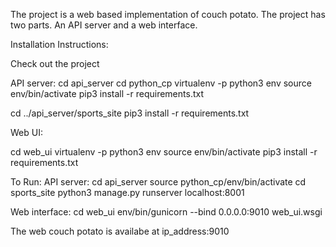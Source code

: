 The project is a web based implementation of couch potato.
The project has two parts. An API server and a web interface.

Installation Instructions:

Check out the project

API server:
cd api_server
cd python_cp
virtualenv -p python3 env
source env/bin/activate
pip3 install -r requirements.txt

cd ../api_server/sports_site
pip3 install -r requirements.txt

Web UI:

cd web_ui
virtualenv -p python3 env
source env/bin/activate
pip3 install -r requirements.txt

To Run:
API server:
cd api_server
source python_cp/env/bin/activate
cd sports_site
python3 manage.py runserver localhost:8001

Web interface:
cd web_ui
env/bin/gunicorn --bind 0.0.0.0:9010 web_ui.wsgi

The web couch potato is availabe at 
ip_address:9010







